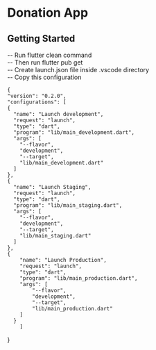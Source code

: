 # Donation App



## Getting Started

-- Run flutter clean command  
-- Then run flutter pub get  
-- Create launch.json file inside .vscode directory  
-- Copy this configuration  

    {
    "version": "0.2.0",
    "configurations": [
    {
      "name": "Launch development",
      "request": "launch",
      "type": "dart",
      "program": "lib/main_development.dart",
      "args": [
        "--flavor",
        "development",
        "--target",
        "lib/main_development.dart"
      ]
    },
    {
      "name": "Launch Staging",
      "request": "launch",
      "type": "dart",
      "program": "lib/main_staging.dart",
      "args": [
        "--flavor",
        "development",
        "--target",
        "lib/main_staging.dart"
      ]
    },
    {
        "name": "Launch Production",
        "request": "launch",
        "type": "dart",
        "program": "lib/main_production.dart",
        "args": [
            "--flavor",
            "development",
            "--target",
            "lib/main_production.dart"
        ]
      }
        ]

}



